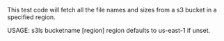 This test code will fetch all the file names and sizes from a s3 bucket in a specified region.

USAGE:
s3ls bucketname [region]
region defaults to us-east-1 if unset.

